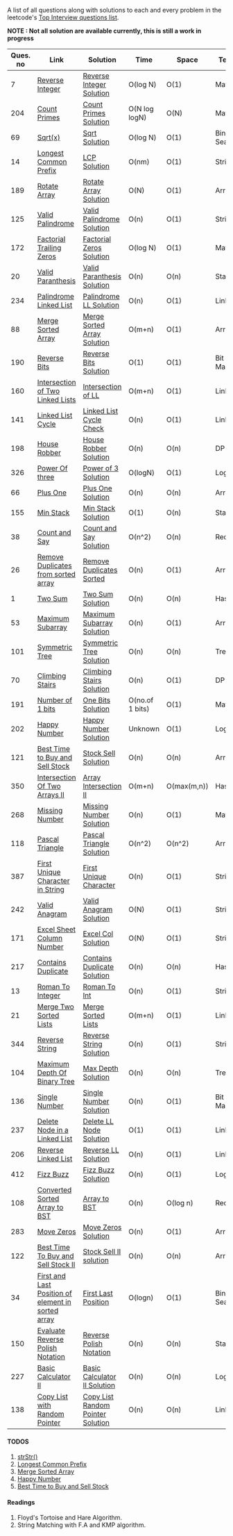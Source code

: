 A list of all questions along with solutions to each and every problem in the leetcode's [Top Interview questions list](https://leetcode.com/problemset/all/?listId=wpwgkgt).

**NOTE : Not all solution are available currently, this is still a work in progress**

| Ques. no | Link                                                                                                                                         | Solution                                                          | Time            | Space       | Technique        |
| -------- | -------------------------------------------------------------------------------------------------------------------------------------------- | ----------------------------------------------------------------- | --------------- | ----------- | ---------------- |
| 7        | [Reverse Integer](https://leetcode.com/problems/reverse-integer)                                                                             | [Reverse Integer Solution](./ReverseInteger.java)                 | O(log N)        | O(1)        | Math             |
| 204      | [Count Primes](https://leetcode.com/problems/count-primes)                                                                                   | [Count Primes Solution](./CountPrimes.java)                       | O(N log logN)   | O(N)        | Math (Sieve)     |
| 69       | [Sqrt(x)](https://leetcode.com/problems/sqrtx)                                                                                               | [Sqrt Solution](./Sqrt.java)                                      | O(log N)        | O(1)        | Binary Search    |
| 14       | [Longest Common Prefix](https://leetcode.com/problems/longest-common-prefix/)                                                                | [LCP Solution](./LongestCommonPrefix.java)                        | O(nm)           | O(1)        | Strings          |
| 189      | [Rotate Array](https://leetcode.com/problems/rotate-array/)                                                                                  | [Rotate Array Solution](./RotateArray.java)                       | O(N)            | O(1)        | Arrays           |
| 125      | [Valid Palindrome](https://leetcode.com/problems/valid-palindrome)                                                                           | [Valid Palindrome Solution](./ValidPalindrome.java)               | O(n)            | O(1)        | String           |
| 172      | [Factorial Trailing Zeros](https://leetcode.com/problems/factorial-trailing-zeroes)                                                          | [Factorial Zeros Solution](./FactorialZeros.java)                 | O(log N)        | O(1)        | Math             |
| 20       | [Valid Paranthesis](https://leetcode.com/problems/valid-parentheses)                                                                         | [Valid Paranthesis Solution](./ValidParanthesis.java)             | O(n)            | O(n)        | Stack            |
| 234      | [Palindrome Linked List](https://leetcode.com/problems/palindrome-linked-list)                                                               | [Palindrome LL Solution](./PalindromeLL.java)                     | O(n)            | O(1)        | Linked List      |
| 88       | [Merge Sorted Array](https://leetcode.com/problems/merge-sorted-array)                                                                       | [Merge Sorted Array Solution](./MergeSortedArray.java)            | O(m+n)          | O(1)        | Arrays           |
| 190      | [Reverse Bits](https://leetcode.com/problems/reverse-bits)                                                                                   | [Reverse Bits Solution](./ReverseBits.java)                       | O(1)            | O(1)        | Bit Manipulation |
| 160      | [Intersection of Two Linked Lists](https://leetcode.com/problems/intersection-of-two-linked-lists)                                           | [Intersection of LL](./IntersectLL.java)                          | O(m+n)          | O(1)        | Linked List      |
| 141      | [Linked List Cycle](https://leetcode.com/problems/linked-list-cycle)                                                                         | [Linked List Cycle Check](./LLCycleCheck.java)                    | O(n)            | O(1)        | Linked List      |
| 198      | [House Robber](https://leetcode.com/problems/house-robber/)                                                                                  | [House Robber Solution](./HouseRobber.java)                       | O(n)            | O(n)        | DP               |
| 326      | [Power Of three](https://leetcode.com/problems/power-of-three)                                                                               | [Power of 3 Solution](./PowerOf3.java)                            | O(logN)         | O(1)        | Logic            |
| 66       | [Plus One](https://leetcode.com/problems/plus-one)                                                                                           | [Plus One Solution](./PlusOne.java)                               | O(n)            | O(n)        | Array            |
| 155      | [Min Stack](https://leetcode.com/problems/min-stack)                                                                                         | [Min Stack Solution](./MinStack.java)                             | O(1)            | O(n)        | Stack            |
| 38       | [Count and Say](https://leetcode.com/problems/count-and-say)                                                                                 | [Count and Say Solution](./CountSay.java)                         | O(n^2)          | O(n)        | Recursion        |
| 26       | [Remove Duplicates from sorted array](https://leetcode.com/problems/remove-duplicates-from-sorted-array)                                     | [Remove Duplicates Sorted](./RemoveDuplicates.java)               | O(n)            | O(1)        | Array            |
| 1        | [Two Sum](https://leetcode.com/problems/two-sum)                                                                                             | [Two Sum Solution](./TwoSum.java)                                 | O(n)            | O(n)        | Hashing          |
| 53       | [Maximum Subarray](https://leetcode.com/problems/maximum-subarray)                                                                           | [Maximum Subarray Solution](./MaxSubarray.java)                   | O(n)            | O(1)        | Array            |
| 101      | [Symmetric Tree](https://leetcode.com/problems/symmetric-tree)                                                                               | [Symmetric Tree Solution](./SymmetricTree.java)                   | O(n)            | O(n)        | Trees            |
| 70       | [Climbing Stairs](https://leetcode.com/problems/climbing-stairs)                                                                             | [Climbing Stairs Solution](./ClimbingStairs.java)                 | O(n)            | O(1)        | DP               |
| 191      | [Number of 1 bits](https://leetcode.com/problems/number-of-1-bits)                                                                           | [One Bits Solution](./OneBits.java)                               | O(no.of 1 bits) | O(1)        | Math             |
| 202      | [Happy Number](https://leetcode.com/problems/happy-number)                                                                                   | [Happy Number Solution](./HappyNumber.java)                       | Unknown         | O(1)        | Logic            |
| 121      | [Best Time to Buy and Sell Stock](https://leetcode.com/problems/best-time-to-buy-and-sell-stock/)                                            | [Stock Sell Solution](./StockSell.java)                           | O(n)            | O(n)        | Array            |
| 350      | [Intersection Of Two Arrays II](https://leetcode.com/problems/intersection-of-two-arrays-ii/)                                                | [Array Intersection II](./ArrayIntersect2.java)                   | O(m+n)          | O(max(m,n)) | Hashing          |
| 268      | [Missing Number](https://leetcode.com/problems/missing-number/)                                                                              | [Missing Number Solution](./MissingNumber.java)                   | O(n)            | O(1)        | Math             |
| 118      | [Pascal Triangle](https://leetcode.com/problems/pascals-triangle/)                                                                           | [Pascal Triangle Solution](./PascalTriangle.java)                 | O(n^2)          | O(n^2)      | Array            |
| 387      | [First Unique Character in String](https://leetcode.com/problems/first-unique-character-in-a-string/)                                        | [First Unique Character](FirstUniqueChar.java)                    | O(n)            | O(1)        | String           |
| 242      | [Valid Anagram](https://leetcode.com/problems/valid-anagram/)                                                                                | [Valid Anagram Solution](./ValidAnagram.java)                     | O(N)            | O(1)        | String           |
| 171      | [Excel Sheet Column Number](https://leetcode.com/problems/excel-sheet-column-number/)                                                        | [Excel Col Solution](./ExcelCol.java)                             | O(N)            | O(1)        | String           |
| 217      | [Contains Duplicate](https://leetcode.com/problems/contains-duplicate/)                                                                      | [Contains Duplicate Solution](./ContainsDuplicate.java)           | O(n)            | O(n)        | Hashing          |
| 13       | [Roman To Integer](https://leetcode.com/problems/roman-to-integer/)                                                                          | [Roman To Int](./RomanToInt.java)                                 | O(n)            | O(1)        | String           |
| 21       | [Merge Two Sorted Lists](https://leetcode.com/problems/merge-two-sorted-lists/)                                                              | [Merge Sorted Lists](./MergeLists.java)                           | O(m+n)          | O(1)        | Linked List      |
| 344      | [Reverse String](https://leetcode.com/problems/reverse-string/)                                                                              | [Reverse String Solution](./ReverseString.java)                   | O(n)            | O(1)        | String           |
| 104      | [Maximum Depth Of Binary Tree](https://leetcode.com/problems/maximum-depth-of-binary-tree/)                                                  | [Max Depth Solution](./MaxDepth.java)                             | O(n)            | O(n)        | Tree             |
| 136      | [Single Number](https://leetcode.com/problems/single-number/)                                                                                | [Single Number Solution](./SingleNumber.java)                     | O(n)            | O(1)        | Bit Manipulation |
| 237      | [Delete Node in a Linked List](https://leetcode.com/problems/delete-node-in-a-linked-list/)                                                  | [Delete LL Node Solution](./DeleteLLNode.java)                    | O(1)            | O(1)        | Linked List      |
| 206      | [Reverse Linked List](https://leetcode.com/problems/reverse-linked-list/)                                                                    | [Reverse LL Solution](./ReverseLL.java)                           | O(n)            | O(1)        | Linked List      |
| 412      | [Fizz Buzz](https://leetcode.com/problems/fizz-buzz/)                                                                                        | [Fizz Buzz Solution](./FizzBuzz.java)                             | O(n)            | O(1)        | Logic            |
| 108      | [Converted Sorted Array to BST](https://leetcode.com/problems/convert-sorted-array-to-binary-search-tree/)                                   | [Array to BST](./SortedArrayToBST.java)                           | O(n)            | O(log n)    | Recursion        |
| 283      | [Move Zeros](https://leetcode.com/problems/move-zeroes/)                                                                                     | [Move Zeros Solution](./MoveZeros.java)                           | O(n)            | O(1)        | Array            |
| 122      | [Best Time To Buy and Sell Stock II](https://leetcode.com/problems/best-time-to-buy-and-sell-stock-ii/)                                      | [Stock Sell II solution](./StockSell2.java)                       | O(n)            | O(n)        | Array            |
| 34       | [First and Last Position of element in sorted array](https://leetcode.com/problems/find-first-and-last-position-of-element-in-sorted-array/) | [First Last Position](./ReversePolish.java)                       | O(logn)         | O(1)        | Binary Search    |
| 150      | [ Evaluate Reverse Polish Notation](https://leetcode.com/problems/evaluate-reverse-polish-notation/)                                         | [Reverse Polish Notation](./ReversePolish.java)                   | O(n)            | O(n)        | Stack            |
| 227      | [Basic Calculator II](https://leetcode.com/problems/basic-calculator-ii/)                                                                    | [Basic Calculator II Solution](./BasicCalc2.java)                 | O(n)            | O(n)        | Logic            |
| 138      | [Copy List with Random Pointer](https://leetcode.com/problems/copy-list-with-random-pointer/)                                                | [Copy List Random Pointer Solution](./CopyListRandomPointer.java) | O(n)            | O(n)        | Linked List      |

#### TODOS

1. [strStr()](https://leetcode.com/problems/implement-strstr)
2. [Longest Common Prefix](https://leetcode.com/problems/longest-common-prefix)
3. [Merge Sorted Array](https://leetcode.com/problems/merge-sorted-array)
4. [Happy Number](https://leetcode.com/problems/happy-number)
5. [Best Time to Buy and Sell Stock](https://leetcode.com/problems/best-time-to-buy-and-sell-stock/)

#### Readings

1. Floyd's Tortoise and Hare Algorithm.
2. String Matching with F.A and KMP algorithm.
